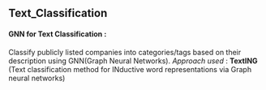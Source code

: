 ## Text_Classification
#### GNN for Text Classification : 
Classify publicly listed companies into categories/tags based on their description using GNN(Graph Neural Networks).
*Approach used* : **TextING** (Text classification method for INductive word representations via Graph neural networks)
